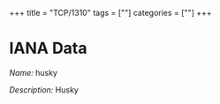+++
title = "TCP/1310"
tags = [""]
categories = [""]
+++

# IANA Data

_Name:_ husky

_Description:_ Husky

